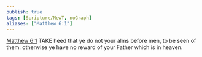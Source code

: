 ```yaml
---
publish: true
tags: [Scripture/NewT, noGraph]
aliases: ["Matthew 6:1"]
---
```

[Matthew 6:1](https://churchofjesuschrist.org/study/scriptures/nt/matt/6?lang=eng&id=p1#p1) TAKE heed that ye do not your alms before men, to be seen of them: otherwise ye have no reward of your Father which is in heaven.
